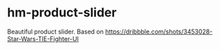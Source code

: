 # hm-product-slider
Beautiful product slider. Based on https://dribbble.com/shots/3453028-Star-Wars-TIE-Fighter-UI
